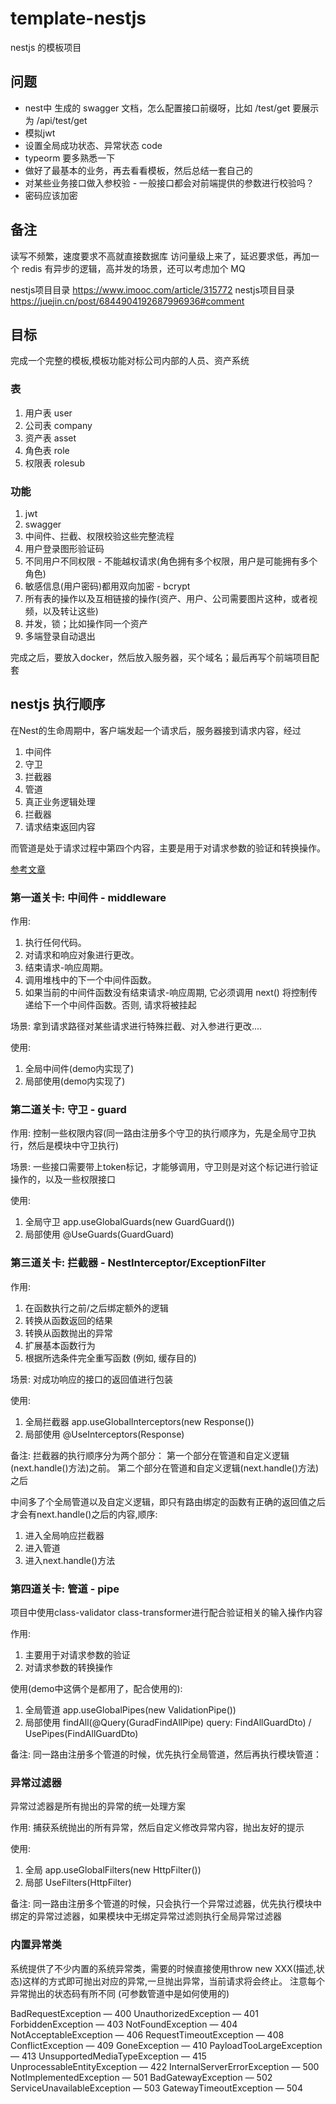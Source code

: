 # template-nestjs
nestjs 的模板项目

## 问题
+ nest中 生成的 swagger 文档，怎么配置接口前缀呀，比如 /test/get 要展示为 /api/test/get
+ 模拟jwt
+ 设置全局成功状态、异常状态 code
+ typeorm 要多熟悉一下
+ 做好了最基本的业务，再去看看模板，然后总结一套自己的
+ 对某些业务接口做入参校验 - 一般接口都会对前端提供的参数进行校验吗？
+ 密码应该加密

## 备注
读写不频繁，速度要求不高就直接数据库
访问量级上来了，延迟要求低，再加一个 redis
有异步的逻辑，高并发的场景，还可以考虑加个 MQ

nestjs项目目录 https://www.imooc.com/article/315772
nestjs项目目录 https://juejin.cn/post/6844904192687996936#comment

## 目标
完成一个完整的模板,模板功能对标公司内部的人员、资产系统

### 表
1. 用户表 user
2. 公司表 company
3. 资产表 asset
4. 角色表 role
5. 权限表 rolesub

### 功能
1. jwt
2. swagger
3. 中间件、拦截、权限校验这些完整流程
4. 用户登录图形验证码
5. 不同用户不同权限 - 不能越权请求(角色拥有多个权限，用户是可能拥有多个角色)
6. 敏感信息(用户密码)都用双向加密 - bcrypt
7. 所有表的操作以及互相链接的操作(资产、用户、公司需要图片这种，或者视频，以及转让这些)
8. 并发，锁；比如操作同一个资产
9. 多端登录自动退出

完成之后，要放入docker，然后放入服务器，买个域名；最后再写个前端项目配套

## nestjs 执行顺序
在Nest的生命周期中，客户端发起一个请求后，服务器接到请求内容，经过
1. 中间件
2. 守卫
3. 拦截器
4. 管道
5. 真正业务逻辑处理
6. 拦截器
7. 请求结束返回内容

而管道是处于请求过程中第四个内容，主要是用于对请求参数的验证和转换操作。

[参考文章](https://blog.csdn.net/lxy869718069/article/details/103960790)

### 第一道关卡: 中间件 - middleware
作用:
1. 执行任何代码。
2. 对请求和响应对象进行更改。
3. 结束请求-响应周期。
4. 调用堆栈中的下一个中间件函数。
5. 如果当前的中间件函数没有结束请求-响应周期, 它必须调用 next() 将控制传递给下一个中间件函数。否则, 请求将被挂起

场景: 拿到请求路径对某些请求进行特殊拦截、对入参进行更改....

使用:
1. 全局中间件(demo内实现了)
2. 局部使用(demo内实现了)

### 第二道关卡: 守卫 - guard
作用: 控制一些权限内容(同一路由注册多个守卫的执行顺序为，先是全局守卫执行，然后是模块中守卫执行)

场景: 一些接口需要带上token标记，才能够调用，守卫则是对这个标记进行验证操作的，以及一些权限接口

使用:
1. 全局守卫 app.useGlobalGuards(new GuardGuard())
2. 局部使用 @UseGuards(GuardGuard)

### 第三道关卡: 拦截器 - NestInterceptor/ExceptionFilter
作用:
1. 在函数执行之前/之后绑定额外的逻辑
2. 转换从函数返回的结果
3. 转换从函数抛出的异常
4. 扩展基本函数行为
5. 根据所选条件完全重写函数 (例如, 缓存目的)

场景: 对成功响应的接口的返回值进行包装

使用:
1. 全局拦截器 app.useGlobalInterceptors(new Response())
2. 局部使用 @UseInterceptors(Response)

备注:
拦截器的执行顺序分为两个部分：
第一个部分在管道和自定义逻辑(next.handle()方法)之前。
第二个部分在管道和自定义逻辑(next.handle()方法)之后

中间多了个全局管道以及自定义逻辑，即只有路由绑定的函数有正确的返回值之后才会有next.handle()之后的内容,顺序:
1. 进入全局响应拦截器
2. 进入管道
3. 进入next.handle()方法

### 第四道关卡: 管道 - pipe
项目中使用class-validator class-transformer进行配合验证相关的输入操作内容

作用:
1. 主要用于对请求参数的验证
2. 对请求参数的转换操作

使用(demo中这俩个是都用了，配合使用的):
1. 全局管道 app.useGlobalPipes(new ValidationPipe())
2. 局部使用 findAll(@Query(GuradFindAllPipe) query: FindAllGuardDto) / UsePipes(FindAllGuardDto)

备注:
同一路由注册多个管道的时候，优先执行全局管道，然后再执行模块管道：

### 异常过滤器
异常过滤器是所有抛出的异常的统一处理方案

作用:
捕获系统抛出的所有异常，然后自定义修改异常内容，抛出友好的提示

使用:
1. 全局 app.useGlobalFilters(new HttpFilter())
2. 局部 UseFilters(HttpFilter)

备注:
同一路由注册多个管道的时候，只会执行一个异常过滤器，优先执行模块中绑定的异常过滤器，如果模块中无绑定异常过滤则执行全局异常过滤器

### 内置异常类
系统提供了不少内置的系统异常类，需要的时候直接使用throw new XXX(描述,状态)这样的方式即可抛出对应的异常,一旦抛出异常，当前请求将会终止。
注意每个异常抛出的状态码有所不同 (可参数管道中是如何使用的)

BadRequestException — 400
UnauthorizedException — 401
ForbiddenException — 403
NotFoundException — 404
NotAcceptableException — 406
RequestTimeoutException — 408
ConflictException — 409
GoneException — 410
PayloadTooLargeException — 413
UnsupportedMediaTypeException — 415
UnprocessableEntityException — 422
InternalServerErrorException — 500
NotImplementedException — 501
BadGatewayException — 502
ServiceUnavailableException — 503
GatewayTimeoutException — 504